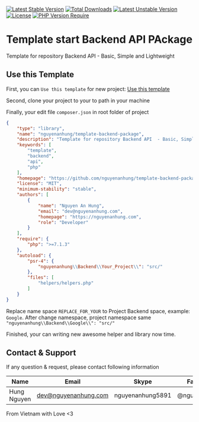 [![Latest Stable Version](http://poser.pugx.org/nguyenanhung/template-backend-package/v)](https://packagist.org/packages/template-backend-package) [![Total Downloads](http://poser.pugx.org/nguyenanhung/template-backend-package/downloads)](https://packagist.org/packages/nguyenanhung/template-backend-package) [![Latest Unstable Version](http://poser.pugx.org/nguyenanhung/template-backend-package/v/unstable)](https://packagist.org/packages/nguyenanhung/template-backend-package) [![License](http://poser.pugx.org/nguyenanhung/template-backend-package/license)](https://packagist.org/packages/nguyenanhung/template-backend-package) [![PHP Version Require](http://poser.pugx.org/nguyenanhung/template-backend-package/require/php)](https://packagist.org/packages/nguyenanhung/template-backend-package)

# Template start Backend API PAckage

Template for repository Backend API - Basic, Simple and Lightweight

## Use this Template

First, you can `Use this template` for new project: [Use this template](https://github.com/nguyenanhung/template-backend-package/generate)

Second, clone your project to your to path in your machine

Finally, your edit file `composer.json` in root folder of project

```json
{
    "type": "library",
    "name": "nguyenanhung/template-backend-package",
    "description": "Template for repository Backend API  - Basic, Simple and Lightweight",
    "keywords": [
        "template",
        "backend",
        "api",
        "php"
    ],
    "homepage": "https://github.com/nguyenanhung/template-backend-package",
    "license": "MIT",
    "minimum-stability": "stable",
    "authors": [
        {
            "name": "Nguyen An Hung",
            "email": "dev@nguyenanhung.com",
            "homepage": "https://nguyenanhung.com",
            "role": "Developer"
        }
    ],
    "require": {
        "php": ">=7.1.3"
    },
    "autoload": {
        "psr-4": {
            "nguyenanhung\\Backend\\Your_Project\\": "src/"
        },
        "files": [
            "helpers/helpers.php"
        ]
    }
}

```

Replace name space `REPLACE_FOR_YOUR` to Project Backend space, example: `Google`. After change namespace, project namespace same `"nguyenanhung\\Backend\\Google\\": "src/"`

Finished, your can writing new awesome helper and library now time.

## Contact & Support

If any question & request, please contact following information

| Name        | Email                | Skype            | Facebook      |
|-------------|----------------------|------------------|---------------|
| Hung Nguyen | dev@nguyenanhung.com | nguyenanhung5891 | @nguyenanhung |

From Vietnam with Love <3